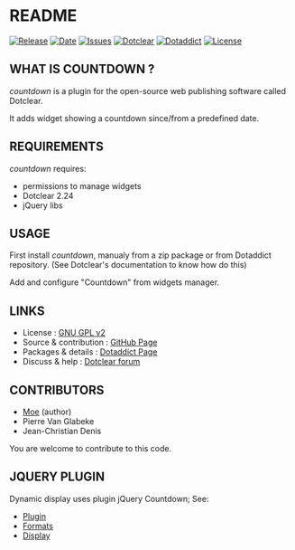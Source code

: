 # README

[![Release](https://img.shields.io/github/v/release/JcDenis/countdown)](https://github.com/JcDenis/countdown/releases)
[![Date](https://img.shields.io/github/release-date/JcDenis/countdown)](https://github.com/JcDenis/countdown/releases)
[![Issues](https://img.shields.io/github/issues/JcDenis/countdown)](https://github.com/JcDenis/countdown/issues)
[![Dotclear](https://img.shields.io/badge/dotclear-v2.24-blue.svg)](https://fr.dotclear.org/download)
[![Dotaddict](https://img.shields.io/badge/dotaddict-official-green.svg)](https://plugins.dotaddict.org/dc2/details/countdown)
[![License](https://img.shields.io/github/license/JcDenis/countdown)](https://github.com/JcDenis/countdown/blob/master/LICENSE)

## WHAT IS COUNTDOWN ?

_countdown_ is a plugin for the open-source 
web publishing software called Dotclear.

It adds widget showing a countdown since/from a predefined date.

## REQUIREMENTS

 _countdown_ requires: 

  * permissions to manage widgets
  * Dotclear 2.24
  * jQuery libs

## USAGE

First install _countdown_, manualy from a zip package or from 
Dotaddict repository. (See Dotclear's documentation to know how do this)

Add and configure "Countdown" from widgets manager.

## LINKS

 * License : [GNU GPL v2](https://www.gnu.org/licenses/old-licenses/lgpl-2.0.html)
 * Source & contribution : [GitHub Page](https://github.com/JcDenis/countdown)
 * Packages & details : [Dotaddict Page](https://plugins.dotaddict.org/dc2/details/countdown)
 * Discuss & help : [Dotclear forum](https://forum.dotclear.org/viewforum.php?id=16)

## CONTRIBUTORS

 * [Moe](http://gniark.net/) (author)
 * Pierre Van Glabeke
 * Jean-Christian Denis

 You are welcome to contribute to this code.

 ## JQUERY PLUGIN

Dynamic display uses plugin jQuery Countdown; See:
 * [Plugin](http://keith-wood.name/countdown.html)
 * [Formats](http://keith-wood.name/countdownRef.html#format)
 * [Display](http://keith-wood.name/countdownRef.html#layout)
